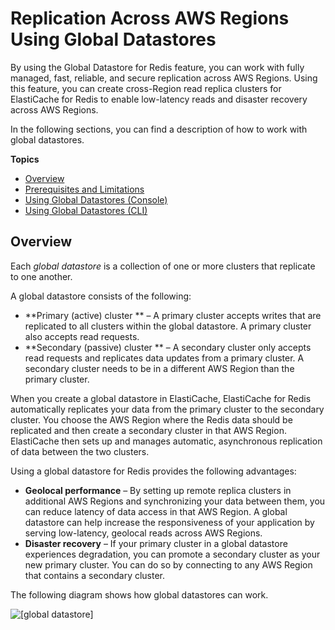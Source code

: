 # Replication Across AWS Regions Using Global Datastores<a name="Redis-Global-Datastore"></a>

By using the Global Datastore for Redis feature, you can work with fully managed, fast, reliable, and secure replication across AWS Regions\. Using this feature, you can create cross\-Region read replica clusters for ElastiCache for Redis to enable low\-latency reads and disaster recovery across AWS Regions\.

In the following sections, you can find a description of how to work with global datastores\.

**Topics**
+ [Overview](#Redis-Global-Data-Stores-Overview)
+ [Prerequisites and Limitations](Redis-Global-Datastores-Getting-Started.md)
+ [Using Global Datastores \(Console\)](Redis-Global-Datastores-Console.md)
+ [Using Global Datastores \(CLI\)](Redis-Global-Datastores-CLI.md)

## Overview<a name="Redis-Global-Data-Stores-Overview"></a>

Each *global datastore* is a collection of one or more clusters that replicate to one another\. 

A global datastore consists of the following:
+ **Primary \(active\) cluster ** – A primary cluster accepts writes that are replicated to all clusters within the global datastore\. A primary cluster also accepts read requests\. 
+ **Secondary \(passive\) cluster ** – A secondary cluster only accepts read requests and replicates data updates from a primary cluster\. A secondary cluster needs to be in a different AWS Region than the primary cluster\. 

When you create a global datastore in ElastiCache, ElastiCache for Redis automatically replicates your data from the primary cluster to the secondary cluster\. You choose the AWS Region where the Redis data should be replicated and then create a secondary cluster in that AWS Region\. ElastiCache then sets up and manages automatic, asynchronous replication of data between the two clusters\. 

Using a global datastore for Redis provides the following advantages: 
+ **Geolocal performance** – By setting up remote replica clusters in additional AWS Regions and synchronizing your data between them, you can reduce latency of data access in that AWS Region\. A global datastore can help increase the responsiveness of your application by serving low\-latency, geolocal reads across AWS Regions\. 
+ **Disaster recovery** – If your primary cluster in a global datastore experiences degradation, you can promote a secondary cluster as your new primary cluster\. You can do so by connecting to any AWS Region that contains a secondary cluster\.

The following diagram shows how global datastores can work\.

![\[global datastore\]](http://docs.aws.amazon.com/AmazonElastiCache/latest/red-ug/images/Global-DataStore.png)